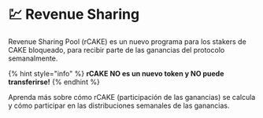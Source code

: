# 💹 Revenue Sharing

Revenue Sharing Pool (rCAKE) es un nuevo programa para los stakers de CAKE bloqueado, para recibir parte de las ganancias del protocolo semanalmente.

{% hint style="info" %}
**rCAKE NO es un nuevo token y NO puede transferirse!**
{% endhint %}

Aprenda más sobre cómo rCAKE (participación de las ganancias) se calcula y cómo participar en las distribuciones semanales de las ganancias.
